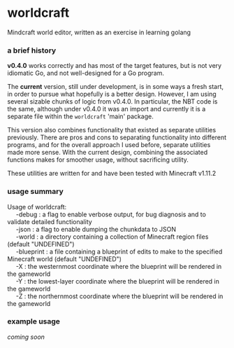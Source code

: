 # worldcraft
Mindcraft world editor, written as an exercise in learning golang


### a brief history

**v0.4.0**  works correctly and has most of the target features, but is not very idiomatic Go, and not well-designed for a Go program.

The **current** version, still under development, is in some ways a fresh start, in order to pursue what hopefully is a better design.  However, I am using several sizable chunks of logic from v0.4.0.  In particular, the NBT code is the same, although under v0.4.0 it was an import and currently it is a separate file within the `worldcraft` 'main' package.

This version also combines functionality that existed as separate utilities previously.  There are pros and cons to separating functionality into different programs, and for the overall approach I used before, separate utilities made more sense.  With the current design, combining the associated functions makes for smoother usage, without sacrificing utility.

These utilities are written for and have been tested with Minecraft v1.11.2


### usage summary

Usage of worldcraft:  
    &nbsp;&nbsp;&nbsp;&nbsp; -debug : a flag to enable verbose output, for bug diagnosis and to validate detailed functionality  
    &nbsp;&nbsp;&nbsp;&nbsp; -json  : a flag to enable dumping the chunkdata to JSON  
    &nbsp;&nbsp;&nbsp;&nbsp; -world : a directory containing a collection of Minecraft region files (default "UNDEFINED")  
    &nbsp;&nbsp;&nbsp;&nbsp; -blueprint : a file containing a blueprint of edits to make to the specified Minecraft world (default "UNDEFINED")  
    &nbsp;&nbsp;&nbsp;&nbsp; -X : the westernmost  coordinate where the blueprint will be rendered in the gameworld  
    &nbsp;&nbsp;&nbsp;&nbsp; -Y : the lowest-layer coordinate where the blueprint will be rendered in the gameworld  
    &nbsp;&nbsp;&nbsp;&nbsp; -Z : the northernmost coordinate where the blueprint will be rendered in the gameworld  


### example usage

_coming soon_

